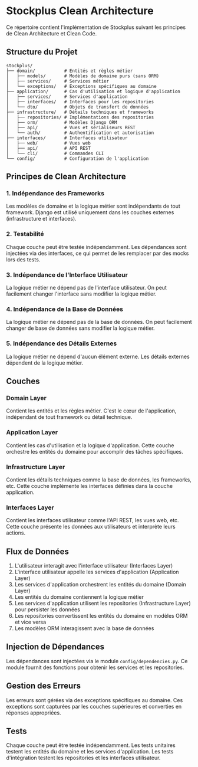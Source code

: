 # Stockplus Clean Architecture

Ce répertoire contient l'implémentation de Stockplus suivant les principes de Clean Architecture et Clean Code.

## Structure du Projet

```
stockplus/
├── domain/           # Entités et règles métier
│   ├── models/       # Modèles de domaine purs (sans ORM)
│   ├── services/     # Services métier
│   └── exceptions/   # Exceptions spécifiques au domaine
├── application/      # Cas d'utilisation et logique d'application
│   ├── services/     # Services d'application
│   ├── interfaces/   # Interfaces pour les repositories
│   └── dto/          # Objets de transfert de données
├── infrastructure/   # Détails techniques et frameworks
│   ├── repositories/ # Implémentations des repositories
│   ├── orm/          # Modèles Django ORM
│   ├── api/          # Vues et sérialiseurs REST
│   └── auth/         # Authentification et autorisation
├── interfaces/       # Interfaces utilisateur
│   ├── web/          # Vues web
│   ├── api/          # API REST
│   └── cli/          # Commandes CLI
└── config/           # Configuration de l'application
```

## Principes de Clean Architecture

### 1. Indépendance des Frameworks

Les modèles de domaine et la logique métier sont indépendants de tout framework. Django est utilisé uniquement dans les couches externes (infrastructure et interfaces).

### 2. Testabilité

Chaque couche peut être testée indépendamment. Les dépendances sont injectées via des interfaces, ce qui permet de les remplacer par des mocks lors des tests.

### 3. Indépendance de l'Interface Utilisateur

La logique métier ne dépend pas de l'interface utilisateur. On peut facilement changer l'interface sans modifier la logique métier.

### 4. Indépendance de la Base de Données

La logique métier ne dépend pas de la base de données. On peut facilement changer de base de données sans modifier la logique métier.

### 5. Indépendance des Détails Externes

La logique métier ne dépend d'aucun élément externe. Les détails externes dépendent de la logique métier.

## Couches

### Domain Layer

Contient les entités et les règles métier. C'est le cœur de l'application, indépendant de tout framework ou détail technique.

### Application Layer

Contient les cas d'utilisation et la logique d'application. Cette couche orchestre les entités du domaine pour accomplir des tâches spécifiques.

### Infrastructure Layer

Contient les détails techniques comme la base de données, les frameworks, etc. Cette couche implémente les interfaces définies dans la couche application.

### Interfaces Layer

Contient les interfaces utilisateur comme l'API REST, les vues web, etc. Cette couche présente les données aux utilisateurs et interprète leurs actions.

## Flux de Données

1. L'utilisateur interagit avec l'interface utilisateur (Interfaces Layer)
2. L'interface utilisateur appelle les services d'application (Application Layer)
3. Les services d'application orchestrent les entités du domaine (Domain Layer)
4. Les entités du domaine contiennent la logique métier
5. Les services d'application utilisent les repositories (Infrastructure Layer) pour persister les données
6. Les repositories convertissent les entités du domaine en modèles ORM et vice versa
7. Les modèles ORM interagissent avec la base de données

## Injection de Dépendances

Les dépendances sont injectées via le module `config/dependencies.py`. Ce module fournit des fonctions pour obtenir les services et les repositories.

## Gestion des Erreurs

Les erreurs sont gérées via des exceptions spécifiques au domaine. Ces exceptions sont capturées par les couches supérieures et converties en réponses appropriées.

## Tests

Chaque couche peut être testée indépendamment. Les tests unitaires testent les entités du domaine et les services d'application. Les tests d'intégration testent les repositories et les interfaces utilisateur.

